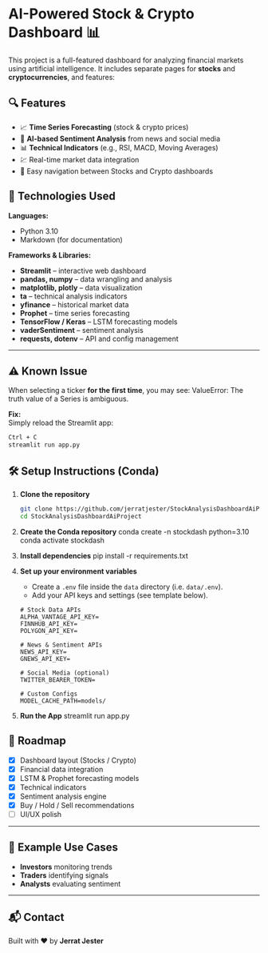 # AI-Powered Stock & Crypto Dashboard 📊

This project is a full-featured dashboard for analyzing financial markets using artificial intelligence. It includes separate pages for **stocks** and **cryptocurrencies**, and features:

## 🔍 Features

- 📈 **Time Series Forecasting** (stock & crypto prices)
- 🧠 **AI-based Sentiment Analysis** from news and social media
- 📊 **Technical Indicators** (e.g., RSI, MACD, Moving Averages)
- 💹 Real-time market data integration
- 🧭 Easy navigation between Stocks and Crypto dashboards



## 🧪 Technologies Used

**Languages:**
- Python 3.10
- Markdown (for documentation)

**Frameworks & Libraries:**
- **Streamlit** – interactive web dashboard  
- **pandas, numpy** – data wrangling and analysis  
- **matplotlib, plotly** – data visualization  
- **ta** – technical analysis indicators  
- **yfinance** – historical market data  
- **Prophet** – time series forecasting  
- **TensorFlow / Keras** – LSTM forecasting models  
- **vaderSentiment** – sentiment analysis  
- **requests, dotenv** – API and config management  

---
## ⚠️ Known Issue
When selecting a ticker **for the first time**, you may see:
ValueError: The truth value of a Series is ambiguous.


**Fix:**  
Simply reload the Streamlit app:

```bash
Ctrl + C
streamlit run app.py
```

## 🛠️ Setup Instructions (Conda)

1. **Clone the repository**
   ```bash
   git clone https://github.com/jerratjester/StockAnalysisDashboardAiProject.git
   cd StockAnalysisDashboardAiProject
2. **Create the Conda repository**
    conda create -n stockdash python=3.10
    conda activate stockdash
3. **Install dependencies**
    pip install -r requirements.txt
4. **Set up your environment variables**

   - Create a `.env` file inside the `data` directory (i.e. `data/.env`).
   - Add your API keys and settings (see template below).

   ```env
   # Stock Data APIs
   ALPHA_VANTAGE_API_KEY=
   FINNHUB_API_KEY=
   POLYGON_API_KEY=

   # News & Sentiment APIs
   NEWS_API_KEY=
   GNEWS_API_KEY=

   # Social Media (optional)
   TWITTER_BEARER_TOKEN=

   # Custom Configs
   MODEL_CACHE_PATH=models/
5. **Run the App**
    streamlit run app.py

## 📌 Roadmap

- [x] Dashboard layout (Stocks / Crypto)
- [x] Financial data integration
- [x] LSTM & Prophet forecasting models
- [x] Technical indicators
- [x] Sentiment analysis engine
- [x] Buy / Hold / Sell recommendations
- [ ] UI/UX polish

---

## 🤖 Example Use Cases

- **Investors** monitoring trends  
- **Traders** identifying signals  
- **Analysts** evaluating sentiment  

---

## 📬 Contact

Built with ❤️ by **Jerrat Jester**

